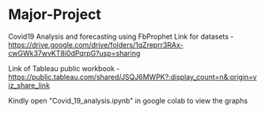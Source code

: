 # Major-Project

Covid19 Analysis and forecasting using FbProphet Link for datasets -
https://drive.google.com/drive/folders/1qZreprr3RAx-cwGWk37wvKT8i0dPqrpG?usp=sharing

Link of Tableau public workbook - https://public.tableau.com/shared/JSQJ6MWPK?:display_count=n&:origin=viz_share_link

Kindly open "Covid_19_analysis.ipynb" in google colab to view the graphs

